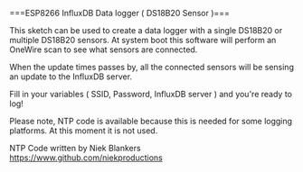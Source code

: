===ESP8266 InfluxDB Data logger ( DS18B20 Sensor )===

This sketch can be used to create a data logger with a single DS18B20 or multiple DS18B20 sensors. At system boot this software will perform an OneWire scan to see what sensors are connected.

When the update times passes by, all the connected sensors will be sensing an update to the InfluxDB server.

Fill in your variables ( SSID, Password, InfluxDB server ) and you're ready to log!

Please note, NTP code is available because this is needed for some logging platforms. At this moment it is not used.

NTP Code written by Niek Blankers https://www.github.com/niekproductions
